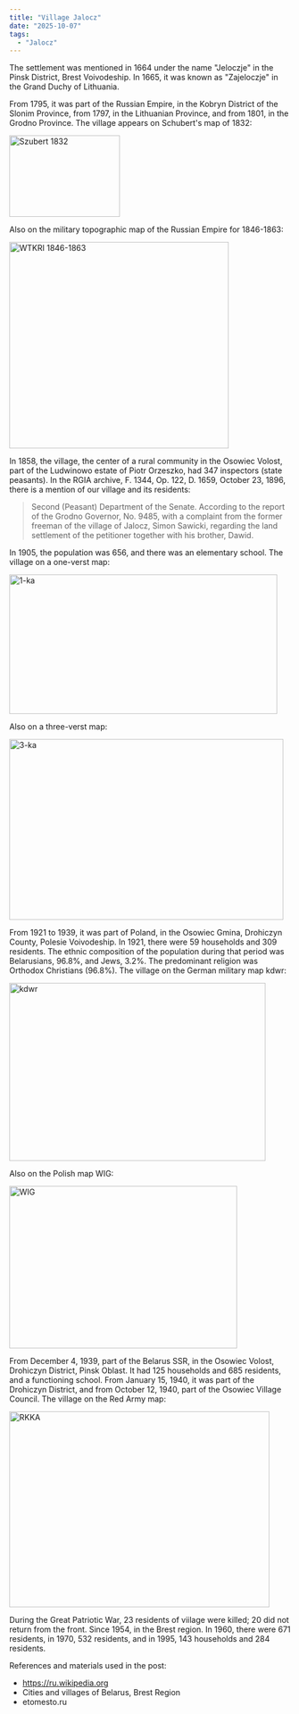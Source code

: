 ```yaml
---
title: "Village Jalocz"
date: "2025-10-07"
tags: 
  - "Jalocz"
---
```


The settlement was mentioned in 1664 under the name "Jeloczje" in the Pinsk District, Brest Voivodeship. In 1665, it was known as "Zajeloczje" in the Grand Duchy of Lithuania.

From 1795, it was part of the Russian Empire, in the Kobryn District of the Slonim Province, from 1797, in the Lithuanian Province, and from 1801, in the Grodno Province. The village appears on Schubert's map of 1832:

<img width="198" height="146" alt="Szubert 1832" src="https://github.com/user-attachments/assets/0d060f5e-cf8a-4fe2-9f5f-8bc784d31dd5" />

Also on the military topographic map of the Russian Empire for 1846-1863:

<img width="393" height="370" alt="WTKRI 1846-1863" src="https://github.com/user-attachments/assets/792f716d-54a2-4014-a8f9-25dbe7fe3d0a" />

In 1858, the village, the center of a rural community in the Osowiec Volost, part of the Ludwinowo estate of Piotr Orzeszko, had 347 inspectors (state peasants). In the RGIA archive, F. 1344, Op. 122, D. 1659, October 23, 1896, there is a mention of our village and its residents:

> Second (Peasant) Department of the Senate. According to the report of the Grodno Governor, No. 9485, with a complaint from the former freeman of the village of Jalocz, Simon Sawicki, regarding the land settlement of the petitioner together with his brother, Dawid.

In 1905, the population was 656, and there was an elementary school. The village on a one-verst map:

<img width="480" height="250" alt="1-ka" src="https://github.com/user-attachments/assets/6a972853-948c-414b-9400-7419481e63ad" />

Also on a three-verst map:

<img width="491" height="324" alt="3-ka" src="https://github.com/user-attachments/assets/9b0ea85f-6244-4fff-a7f4-1ebdc7c3ecb0" />

From 1921 to 1939, it was part of Poland, in the Osowiec Gmina, Drohiczyn County, Polesie Voivodeship. In 1921, there were 59 households and 309 residents. The ethnic composition of the population during that period was Belarusians, 96.8%, and Jews, 3.2%. The predominant religion was Orthodox Christians (96.8%). The village on the German military map kdwr:

<img width="459" height="319" alt="kdwr" src="https://github.com/user-attachments/assets/0e87db52-f59f-4851-b996-3f6513f32898" />

Also on the Polish map WIG:

<img width="408" height="291" alt="WIG" src="https://github.com/user-attachments/assets/cd9c3a15-29d3-4d39-81cb-e1e6ba886cc4" />

From December 4, 1939, part of the Belarus SSR, in the Osowiec Volost, Drohiczyn District, Pinsk Oblast. It had 125 households and 685 residents, and a functioning school. From January 15, 1940, it was part of the Drohiczyn District, and from October 12, 1940, part of the Osowiec Village Council. The village on the Red Army map:

<img width="466" height="351" alt="RKKA" src="https://github.com/user-attachments/assets/5d16df37-0511-4fca-9d10-30360641d70b" />

During the Great Patriotic War, 23 residents of viilage were killed; 20 did not return from the front. Since 1954, in the Brest region. In 1960, there were 671 residents, in 1970, 532 residents, and in 1995, 143 households and 284 residents.

References and materials used in the post:
- https://ru.wikipedia.org
- Cities and villages of Belarus, Brest Region
- etomesto.ru
